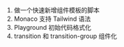 1. 做一个快速新增组件模板的脚本
2. Monaco 支持 Tailwind 语法
3. Playground 初始代码格式化
4. transition 和 transition-group 组件化
